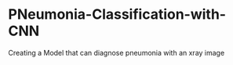 # PNeumonia-Classification-with-CNN
Creating a Model that can diagnose pneumonia with an xray image
